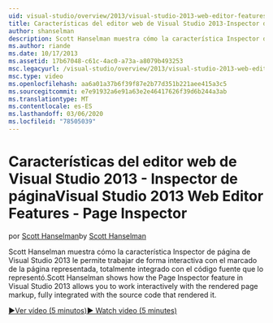 ```yaml
---
uid: visual-studio/overview/2013/visual-studio-2013-web-editor-features-page-inspector
title: Características del editor web de Visual Studio 2013-Inspector de página | Microsoft Docs
author: shanselman
description: Scott Hanselman muestra cómo la característica Inspector de página de Visual Studio 2013 le permite trabajar de forma interactiva con el marcado de página representado, que está totalmente integrado.
ms.author: riande
ms.date: 10/17/2013
ms.assetid: 17b67048-c61c-4ac0-a73a-a8079b493253
msc.legacyurl: /visual-studio/overview/2013/visual-studio-2013-web-editor-features-page-inspector
msc.type: video
ms.openlocfilehash: aa6a01a37b6f39f87e2b77d351b221aee415a3c5
ms.sourcegitcommit: e7e91932a6e91a63e2e46417626f39d6b244a3ab
ms.translationtype: MT
ms.contentlocale: es-ES
ms.lasthandoff: 03/06/2020
ms.locfileid: "78505039"
---
```

# <a name="visual-studio-2013-web-editor-features---page-inspector"></a><span data-ttu-id="7847b-103">Características del editor web de Visual Studio 2013 - Inspector de página</span><span class="sxs-lookup"><span data-stu-id="7847b-103">Visual Studio 2013 Web Editor Features - Page Inspector</span></span>

<span data-ttu-id="7847b-104">por [Scott Hanselman](https://github.com/shanselman)</span><span class="sxs-lookup"><span data-stu-id="7847b-104">by [Scott Hanselman](https://github.com/shanselman)</span></span>

<span data-ttu-id="7847b-105">Scott Hanselman muestra cómo la característica Inspector de página de Visual Studio 2013 le permite trabajar de forma interactiva con el marcado de la página representada, totalmente integrado con el código fuente que lo representó.</span><span class="sxs-lookup"><span data-stu-id="7847b-105">Scott Hanselman shows how the Page Inspector feature in Visual Studio 2013 allows you to work interactively with the rendered page markup, fully integrated with the source code that rendered it.</span></span>

[<span data-ttu-id="7847b-106">&#9654;Ver vídeo (5 minutos)</span><span class="sxs-lookup"><span data-stu-id="7847b-106">&#9654; Watch video (5 minutes)</span></span>](https://channel9.msdn.com/Blogs/ASP-NET-Site-Videos/visual-studio-2013-web-editor-features-page-inspector)
